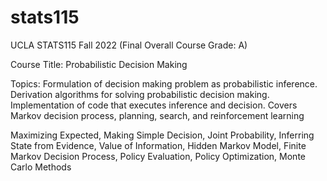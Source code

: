 # stats115
UCLA STATS115 Fall 2022 (Final Overall Course Grade: A)

Course Title: Probabilistic Decision Making

Topics: Formulation of decision making problem as probabilistic inference. Derivation algorithms for solving probabilistic decision making. Implementation of code that executes inference and decision. Covers Markov decision process, planning, search, and reinforcement learning

Maximizing Expected, Making Simple Decision, Joint Probability, Inferring State from Evidence, Value of Information, Hidden Markov Model, Finite Markov Decision Process, Policy Evaluation, Policy Optimization, Monte Carlo Methods

